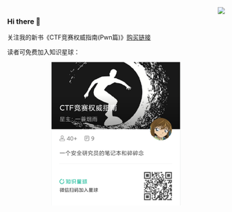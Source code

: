 <img align="right" src="https://github-readme-stats.vercel.app/api?username=firmianay&show_icons=true&icon_color=CE1D2D&text_color=718096&bg_color=00000000&hide_title=true&hide_border=true" />

### Hi there 👋

关注我的新书《CTF竞赛权威指南(Pwn篇)》[购买链接](https://item.jd.com/13041828.html)

读者可免费加入知识星球：

<div align="center">
	<img src="./zsxq.png" alt="zsxq" width="300">
</div>
